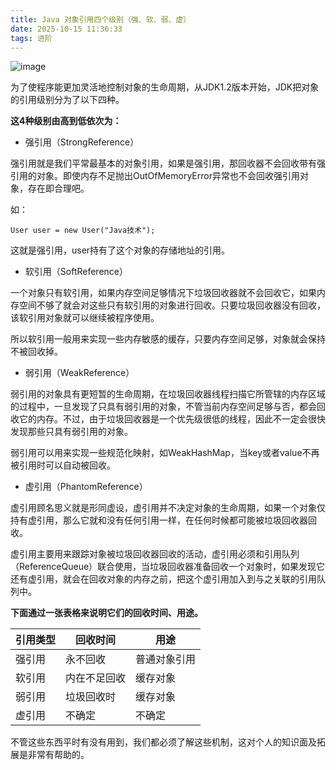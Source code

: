 ```yaml
---
title: Java 对象引用四个级别（强、软、弱、虚）
date: 2025-10-15 11:36:33
tags: 进阶
---
```


![image](http://img.javastack.cn/17-12-27/5366993.jpg)


为了使程序能更加灵活地控制对象的生命周期，从JDK1.2版本开始，JDK把对象的引用级别分为了以下四种。

**这4种级别由高到低依次为：**

- 强引用（StrongReference）

强引用就是我们平常最基本的对象引用，如果是强引用，那回收器不会回收带有强引用的对象。即使内存不足抛出OutOfMemoryError异常也不会回收强引用对象，存在即合理吧。

如：
```
User user = new User("Java技术");
```
这就是强引用，user持有了这个对象的存储地址的引用。

- 软引用（SoftReference）

一个对象只有软引用，如果内存空间足够情况下垃圾回收器就不会回收它，如果内存空间不够了就会对这些只有软引用的对象进行回收。只要垃圾回收器没有回收，该软引用对象就可以继续被程序使用。

所以软引用一般用来实现一些内存敏感的缓存，只要内存空间足够，对象就会保持不被回收掉。

- 弱引用（WeakReference）

弱引用的对象具有更短暂的生命周期，在垃圾回收器线程扫描它所管辖的内存区域的过程中，一旦发现了只具有弱引用的对象，不管当前内存空间足够与否，都会回收它的内存。不过，由于垃圾回收器是一个优先级很低的线程，因此不一定会很快发现那些只具有弱引用的对象。

弱引用可以用来实现一些规范化映射，如WeakHashMap，当key或者value不再被引用时可以自动被回收。

- 虚引用（PhantomReference）

虚引用顾名思义就是形同虚设，虚引用并不决定对象的生命周期，如果一个对象仅持有虚引用，那么它就和没有任何引用一样，在任何时候都可能被垃圾回收器回收。

虚引用主要用来跟踪对象被垃圾回收器回收的活动，虚引用必须和引用队列（ReferenceQueue）联合使用，当垃圾回收器准备回收一个对象时，如果发现它还有虚引用，就会在回收对象的内存之前，把这个虚引用加入到与之关联的引用队列中。

**下面通过一张表格来说明它们的回收时间、用途。**


引用类型 | 回收时间 | 用途
---|---|---
强引用 | 永不回收 | 普通对象引用
软引用 | 内在不足回收 | 缓存对象
弱引用 | 垃圾回收时 | 缓存对象
虚引用 | 不确定 | 不确定

不管这些东西平时有没有用到，我们都必须了解这些机制，这对个人的知识面及拓展是非常有帮助的。


